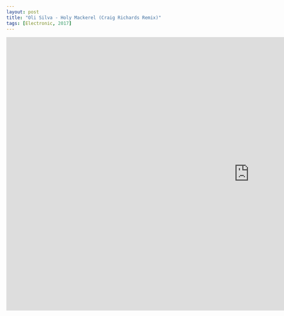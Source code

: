 ```yaml
---
layout: post
title: "Oli Silva - Holy Mackerel (Craig Richards Remix)"
tags: [Electronic, 2017]
---
```


<div class="embed-responsive embed-responsive-16by9">
    <iframe width="1280" height="720" src="https://www.youtube.com/embed/Zb2jRqV804c" frameborder="0" allow="autoplay; encrypted-media" allowfullscreen></iframe>
</div>
